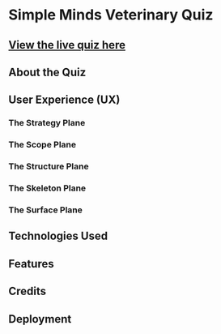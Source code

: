 # Simple Minds Veterinary Quiz

## [View the live quiz here](https://marinamarshall.github.io/p2-js-quiz/)

## About the Quiz

## User Experience (UX)

### The Strategy Plane

### The Scope Plane

### The Structure Plane

### The Skeleton Plane

### The Surface Plane

## Technologies Used

## Features

## Credits

## Deployment